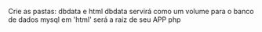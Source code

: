 Crie as pastas:
dbdata e html
dbdata servirá como um volume para o banco de dados mysql
em 'html' será a raiz de seu APP php
